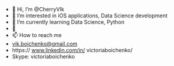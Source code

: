 - 👋 Hi, I’m @CherryVIk
- 👀 I’m interested in iOS applications, Data Science development
- 🌱 I’m currently learning Data Science, Python
- 💞️ 
- 📫 How to reach me 
- vik.boichenko@gmail.com
- https:// www.linkedin.com/in/ victoriaboichenko/
- Skype: victoriaboichenko

<!---
CherryVIk/CherryVIk is a ✨ special ✨ repository because its `README.md` (this file) appears on your GitHub profile.
You can click the Preview link to take a look at your changes.
--->
